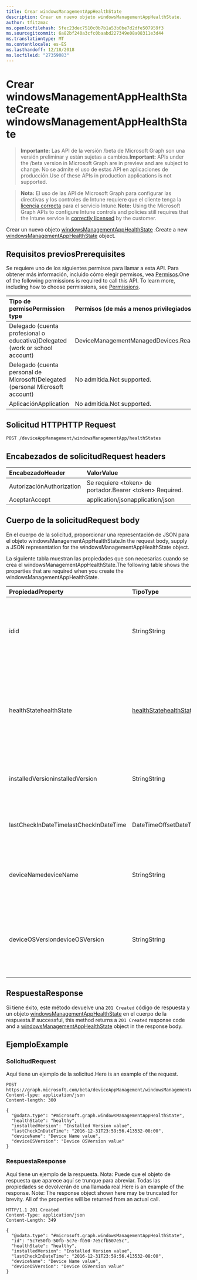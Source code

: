 ```yaml
---
title: Crear windowsManagementAppHealthState
description: Crear un nuevo objeto windowsManagementAppHealthState.
author: tfitzmac
ms.openlocfilehash: 5fec23dec7510c0b7b1a53b0be7d2dfe507959f3
ms.sourcegitcommit: 6a82bf240a3cfc0baabd227349e08a08311e3d44
ms.translationtype: MT
ms.contentlocale: es-ES
ms.lasthandoff: 12/18/2018
ms.locfileid: "27359083"
---
```

# <a name="create-windowsmanagementapphealthstate"></a><span data-ttu-id="fde5c-103">Crear windowsManagementAppHealthState</span><span class="sxs-lookup"><span data-stu-id="fde5c-103">Create windowsManagementAppHealthState</span></span>

> <span data-ttu-id="fde5c-104">**Importante:** Las API de la versión /beta de Microsoft Graph son una versión preliminar y están sujetas a cambios.</span><span class="sxs-lookup"><span data-stu-id="fde5c-104">**Important:** APIs under the /beta version in Microsoft Graph are in preview and are subject to change.</span></span> <span data-ttu-id="fde5c-105">No se admite el uso de estas API en aplicaciones de producción.</span><span class="sxs-lookup"><span data-stu-id="fde5c-105">Use of these APIs in production applications is not supported.</span></span>

> <span data-ttu-id="fde5c-106">**Nota:** El uso de las API de Microsoft Graph para configurar las directivas y los controles de Intune requiere que el cliente tenga la [licencia correcta](https://go.microsoft.com/fwlink/?linkid=839381) para el servicio Intune.</span><span class="sxs-lookup"><span data-stu-id="fde5c-106">**Note:** Using the Microsoft Graph APIs to configure Intune controls and policies still requires that the Intune service is [correctly licensed](https://go.microsoft.com/fwlink/?linkid=839381) by the customer.</span></span>

<span data-ttu-id="fde5c-107">Crear un nuevo objeto [windowsManagementAppHealthState](../resources/intune-devices-windowsmanagementapphealthstate.md) .</span><span class="sxs-lookup"><span data-stu-id="fde5c-107">Create a new [windowsManagementAppHealthState](../resources/intune-devices-windowsmanagementapphealthstate.md) object.</span></span>
## <a name="prerequisites"></a><span data-ttu-id="fde5c-108">Requisitos previos</span><span class="sxs-lookup"><span data-stu-id="fde5c-108">Prerequisites</span></span>
<span data-ttu-id="fde5c-p102">Se requiere uno de los siguientes permisos para llamar a esta API. Para obtener más información, incluido cómo elegir permisos, vea [Permisos](/graph/permissions-reference).</span><span class="sxs-lookup"><span data-stu-id="fde5c-p102">One of the following permissions is required to call this API. To learn more, including how to choose permissions, see [Permissions](/graph/permissions-reference).</span></span>

|<span data-ttu-id="fde5c-111">Tipo de permiso</span><span class="sxs-lookup"><span data-stu-id="fde5c-111">Permission type</span></span>|<span data-ttu-id="fde5c-112">Permisos (de más a menos privilegiados)</span><span class="sxs-lookup"><span data-stu-id="fde5c-112">Permissions (from most to least privileged)</span></span>|
|:---|:---|
|<span data-ttu-id="fde5c-113">Delegado (cuenta profesional o educativa)</span><span class="sxs-lookup"><span data-stu-id="fde5c-113">Delegated (work or school account)</span></span>|<span data-ttu-id="fde5c-114">DeviceManagementManagedDevices.ReadWrite.All</span><span class="sxs-lookup"><span data-stu-id="fde5c-114">DeviceManagementManagedDevices.ReadWrite.All</span></span>|
|<span data-ttu-id="fde5c-115">Delegado (cuenta personal de Microsoft)</span><span class="sxs-lookup"><span data-stu-id="fde5c-115">Delegated (personal Microsoft account)</span></span>|<span data-ttu-id="fde5c-116">No admitida.</span><span class="sxs-lookup"><span data-stu-id="fde5c-116">Not supported.</span></span>|
|<span data-ttu-id="fde5c-117">Aplicación</span><span class="sxs-lookup"><span data-stu-id="fde5c-117">Application</span></span>|<span data-ttu-id="fde5c-118">No admitida.</span><span class="sxs-lookup"><span data-stu-id="fde5c-118">Not supported.</span></span>|

## <a name="http-request"></a><span data-ttu-id="fde5c-119">Solicitud HTTP</span><span class="sxs-lookup"><span data-stu-id="fde5c-119">HTTP Request</span></span>
<!-- {
  "blockType": "ignored"
}
-->
``` http
POST /deviceAppManagement/windowsManagementApp/healthStates
```

## <a name="request-headers"></a><span data-ttu-id="fde5c-120">Encabezados de solicitud</span><span class="sxs-lookup"><span data-stu-id="fde5c-120">Request headers</span></span>
|<span data-ttu-id="fde5c-121">Encabezado</span><span class="sxs-lookup"><span data-stu-id="fde5c-121">Header</span></span>|<span data-ttu-id="fde5c-122">Valor</span><span class="sxs-lookup"><span data-stu-id="fde5c-122">Value</span></span>|
|:---|:---|
|<span data-ttu-id="fde5c-123">Autorización</span><span class="sxs-lookup"><span data-stu-id="fde5c-123">Authorization</span></span>|<span data-ttu-id="fde5c-124">Se requiere &lt;token&gt; de portador.</span><span class="sxs-lookup"><span data-stu-id="fde5c-124">Bearer &lt;token&gt; Required.</span></span>|
|<span data-ttu-id="fde5c-125">Aceptar</span><span class="sxs-lookup"><span data-stu-id="fde5c-125">Accept</span></span>|<span data-ttu-id="fde5c-126">application/json</span><span class="sxs-lookup"><span data-stu-id="fde5c-126">application/json</span></span>|

## <a name="request-body"></a><span data-ttu-id="fde5c-127">Cuerpo de la solicitud</span><span class="sxs-lookup"><span data-stu-id="fde5c-127">Request body</span></span>
<span data-ttu-id="fde5c-128">En el cuerpo de la solicitud, proporcionar una representación de JSON para el objeto windowsManagementAppHealthState.</span><span class="sxs-lookup"><span data-stu-id="fde5c-128">In the request body, supply a JSON representation for the windowsManagementAppHealthState object.</span></span>

<span data-ttu-id="fde5c-129">La siguiente tabla muestran las propiedades que son necesarias cuando se crea el windowsManagementAppHealthState.</span><span class="sxs-lookup"><span data-stu-id="fde5c-129">The following table shows the properties that are required when you create the windowsManagementAppHealthState.</span></span>

|<span data-ttu-id="fde5c-130">Propiedad</span><span class="sxs-lookup"><span data-stu-id="fde5c-130">Property</span></span>|<span data-ttu-id="fde5c-131">Tipo</span><span class="sxs-lookup"><span data-stu-id="fde5c-131">Type</span></span>|<span data-ttu-id="fde5c-132">Descripción</span><span class="sxs-lookup"><span data-stu-id="fde5c-132">Description</span></span>|
|:---|:---|:---|
|<span data-ttu-id="fde5c-133">id</span><span class="sxs-lookup"><span data-stu-id="fde5c-133">id</span></span>|<span data-ttu-id="fde5c-134">String</span><span class="sxs-lookup"><span data-stu-id="fde5c-134">String</span></span>|<span data-ttu-id="fde5c-135">Identificador único para el estado de mantenimiento de aplicación de administración de Windows</span><span class="sxs-lookup"><span data-stu-id="fde5c-135">Unique Identifier for the Windows management app health state</span></span>|
|<span data-ttu-id="fde5c-136">healthState</span><span class="sxs-lookup"><span data-stu-id="fde5c-136">healthState</span></span>|[<span data-ttu-id="fde5c-137">healthState</span><span class="sxs-lookup"><span data-stu-id="fde5c-137">healthState</span></span>](../resources/intune-devices-healthstate.md)|<span data-ttu-id="fde5c-138">Estado de mantenimiento de aplicación de administración de Windows.</span><span class="sxs-lookup"><span data-stu-id="fde5c-138">Windows management app health state.</span></span> <span data-ttu-id="fde5c-139">Los valores posibles son: `unknown`, `healthy` y `unhealthy`.</span><span class="sxs-lookup"><span data-stu-id="fde5c-139">Possible values are: `unknown`, `healthy`, `unhealthy`.</span></span>|
|<span data-ttu-id="fde5c-140">installedVersion</span><span class="sxs-lookup"><span data-stu-id="fde5c-140">installedVersion</span></span>|<span data-ttu-id="fde5c-141">String</span><span class="sxs-lookup"><span data-stu-id="fde5c-141">String</span></span>|<span data-ttu-id="fde5c-142">La versión instalada de aplicación de administración de Windows.</span><span class="sxs-lookup"><span data-stu-id="fde5c-142">Windows management app installed version.</span></span>|
|<span data-ttu-id="fde5c-143">lastCheckInDateTime</span><span class="sxs-lookup"><span data-stu-id="fde5c-143">lastCheckInDateTime</span></span>|<span data-ttu-id="fde5c-144">DateTimeOffset</span><span class="sxs-lookup"><span data-stu-id="fde5c-144">DateTimeOffset</span></span>|<span data-ttu-id="fde5c-145">Aplicación de administración de Windows última hora de protección.</span><span class="sxs-lookup"><span data-stu-id="fde5c-145">Windows management app last check-in time.</span></span>|
|<span data-ttu-id="fde5c-146">deviceName</span><span class="sxs-lookup"><span data-stu-id="fde5c-146">deviceName</span></span>|<span data-ttu-id="fde5c-147">String</span><span class="sxs-lookup"><span data-stu-id="fde5c-147">String</span></span>|<span data-ttu-id="fde5c-148">Nombre del dispositivo con Windows está instalada la aplicación de administración.</span><span class="sxs-lookup"><span data-stu-id="fde5c-148">Name of the device on which Windows management app is installed.</span></span>|
|<span data-ttu-id="fde5c-149">deviceOSVersion</span><span class="sxs-lookup"><span data-stu-id="fde5c-149">deviceOSVersion</span></span>|<span data-ttu-id="fde5c-150">String</span><span class="sxs-lookup"><span data-stu-id="fde5c-150">String</span></span>|<span data-ttu-id="fde5c-151">Versión de sistema operativo de Windows 10 del dispositivo con Windows está instalada la aplicación de administración.</span><span class="sxs-lookup"><span data-stu-id="fde5c-151">Windows 10 OS version of the device on which Windows management app is installed.</span></span>|



## <a name="response"></a><span data-ttu-id="fde5c-152">Respuesta</span><span class="sxs-lookup"><span data-stu-id="fde5c-152">Response</span></span>
<span data-ttu-id="fde5c-153">Si tiene éxito, este método devuelve una `201 Created` código de respuesta y un objeto [windowsManagementAppHealthState](../resources/intune-devices-windowsmanagementapphealthstate.md) en el cuerpo de la respuesta.</span><span class="sxs-lookup"><span data-stu-id="fde5c-153">If successful, this method returns a `201 Created` response code and a [windowsManagementAppHealthState](../resources/intune-devices-windowsmanagementapphealthstate.md) object in the response body.</span></span>

## <a name="example"></a><span data-ttu-id="fde5c-154">Ejemplo</span><span class="sxs-lookup"><span data-stu-id="fde5c-154">Example</span></span>
### <a name="request"></a><span data-ttu-id="fde5c-155">Solicitud</span><span class="sxs-lookup"><span data-stu-id="fde5c-155">Request</span></span>
<span data-ttu-id="fde5c-156">Aquí tiene un ejemplo de la solicitud.</span><span class="sxs-lookup"><span data-stu-id="fde5c-156">Here is an example of the request.</span></span>
``` http
POST https://graph.microsoft.com/beta/deviceAppManagement/windowsManagementApp/healthStates
Content-type: application/json
Content-length: 300

{
  "@odata.type": "#microsoft.graph.windowsManagementAppHealthState",
  "healthState": "healthy",
  "installedVersion": "Installed Version value",
  "lastCheckInDateTime": "2016-12-31T23:59:56.413532-08:00",
  "deviceName": "Device Name value",
  "deviceOSVersion": "Device OSVersion value"
}
```

### <a name="response"></a><span data-ttu-id="fde5c-157">Respuesta</span><span class="sxs-lookup"><span data-stu-id="fde5c-157">Response</span></span>
<span data-ttu-id="fde5c-p104">Aquí tiene un ejemplo de la respuesta. Nota: Puede que el objeto de respuesta que aparece aquí se trunque para abreviar. Todas las propiedades se devolverán de una llamada real.</span><span class="sxs-lookup"><span data-stu-id="fde5c-p104">Here is an example of the response. Note: The response object shown here may be truncated for brevity. All of the properties will be returned from an actual call.</span></span>
``` http
HTTP/1.1 201 Created
Content-Type: application/json
Content-Length: 349

{
  "@odata.type": "#microsoft.graph.windowsManagementAppHealthState",
  "id": "5c7e50fb-50fb-5c7e-fb50-7e5cfb507e5c",
  "healthState": "healthy",
  "installedVersion": "Installed Version value",
  "lastCheckInDateTime": "2016-12-31T23:59:56.413532-08:00",
  "deviceName": "Device Name value",
  "deviceOSVersion": "Device OSVersion value"
}
```





